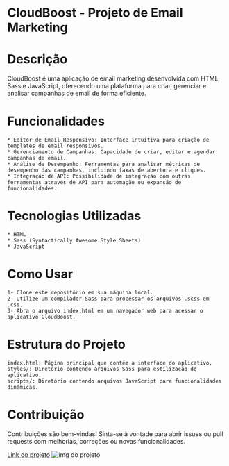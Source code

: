 <h1>CloudBoost - Projeto de Email Marketing</h1>

# Descrição

CloudBoost é uma aplicação de email marketing desenvolvida com HTML, Sass e JavaScript, oferecendo uma plataforma para criar, gerenciar e analisar campanhas de email de forma eficiente.

# Funcionalidades

    * Editor de Email Responsivo: Interface intuitiva para criação de templates de email responsivos.
    * Gerenciamento de Campanhas: Capacidade de criar, editar e agendar campanhas de email.
    * Análise de Desempenho: Ferramentas para analisar métricas de desempenho das campanhas, incluindo taxas de abertura e cliques.
    * Integração de API: Possibilidade de integração com outras ferramentas através de API para automação ou expansão de funcionalidades.

# Tecnologias Utilizadas

    * HTML
    * Sass (Syntactically Awesome Style Sheets)
    * JavaScript

# Como Usar

    1- Clone este repositório em sua máquina local.
    2- Utilize um compilador Sass para processar os arquivos .scss em .css.
    3- Abra o arquivo index.html em um navegador web para acessar o aplicativo CloudBoost.

# Estrutura do Projeto

    index.html: Página principal que contém a interface do aplicativo.
    styles/: Diretório contendo arquivos Sass para estilização do aplicativo.
    scripts/: Diretório contendo arquivos JavaScript para funcionalidades dinâmicas.

# Contribuição

Contribuições são bem-vindas! Sinta-se à vontade para abrir issues ou pull requests com melhorias, correções ou novas funcionalidades.

<a href="https://rodrigosousa94.github.io/cloudboost/">Link do projeto</a>
<img src="https://media.licdn.com/dms/image/D4D22AQHkF4Gm2bhzDw/feedshare-shrink_2048_1536/0/1699968544227?e=1703116800&v=beta&t=w3WSClIrfiE7UW1GcQh9e_VNshCfZHf5RGJdbGXgA9s" alt="img do projeto" />


